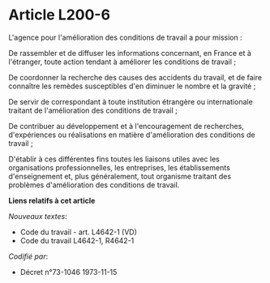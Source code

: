# Article L200-6

L'agence pour l'amélioration des conditions de travail a pour mission :

De rassembler et de diffuser les informations concernant, en France et à l'étranger, toute action tendant à améliorer les
conditions de travail ;

De coordonner la recherche des causes des accidents du travail, et de faire connaître les remèdes susceptibles d'en diminuer
le nombre et la gravité ;

De servir de correspondant à toute institution étrangère ou internationale traitant de l'amélioration des conditions de
travail ;

De contribuer au développement et à l'encouragement de recherches, d'expériences ou réalisations en matière d'amélioration
des conditions de travail ;

D'établir à ces différentes fins toutes les liaisons utiles avec les organisations professionnelles, les entreprises, les
établissements d'enseignement et, plus généralement, tout organisme traitant des problèmes d'amélioration des conditions de
travail.

**Liens relatifs à cet article**

_Nouveaux textes_:

  - Code du travail - art. L4642-1 (VD)
  - Code du travail L4642-1, R4642-1

_Codifié par_:

  - Décret n°73-1046 1973-11-15
